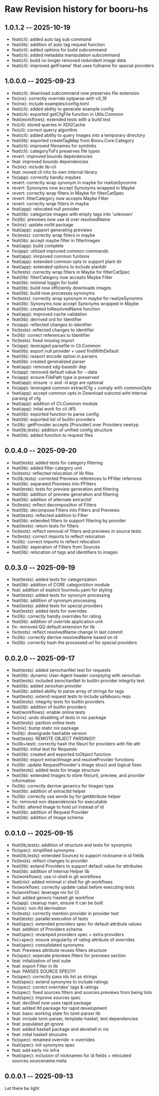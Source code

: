 # Raw Revision history for booru-hs

## 1.0.1.2 -- 2025-10-19
- feat(cli): added auto tag sub command
- feat(lib): addition of auto tag request function
- feat(cli): added options for build subcommand
- feat(cli): added metadata manipulation subcommand
- feat(cli): build no longer removed redundant image data
- feat(cli): improved getFname' that uses fullname for special providers

## 1.0.0.0 -- 2025-09-23
- feat(cli): download subcommand now preserves file extension
- fix(nix): correctly override optparse with v0_19
- fix(nix): include examples/config.toml
- feat(cli): added ability to generate example config
- feat(cli): exported getCfgFile function in Utils.Common
- feat(workflows): extended tests with a build test
- fix(cli): stored queries in XDGCache
- fix(cli): correct querry algorithm
- feat(cli): added ability to query images into a temporary directory
- feat(lib): exported createTagMap from Booru.Core.Category
- feat(cli): improved filenames for symlinks
- feat(cli): categoryToFs preserves file types
- revert: improved bounds dependencies
- feat: improved bounds dependencies
- fix(nix): include lib-cli
- feat: moved cli into its own internal library
- fix(app): correctly handly maybes
- revert: correctly wrap synonym in maybe for realizeSynonms
- revert: Synonyms now accept Synonyms wrapped in Maybe
- revert: correctly wrap filters in Maybe for filterCatSpec
- revert: filterCategory now accepts Maybe Filter
- revert: correctly wrap fitlers in maybe
- feat(app): relocated null provider
- feat(lib): categorize images with empty tags into 'unknown'
- fix(lib): previews now use id over resolvedName
- fix(nix): update noifd package
- feat(app): support generating previews
- fix(tests): correctly wrap fitlers in maybe
- feat(lib): accept maybe filter in filterImages
- feat(app): build complete
- fix(app): utilized improved common commands
- feat(app): imrpoved common funtions
- feat(app): extended common opts to support plant dir
- feat(app): extended options to include plantdir
- fix(tests): correctly wrap filters in Maybe for filterCatSpec
- feat(lib): filterCategory now accepts Maybe Filter
- feat(lib): minimal loggin for build
- feat(lib): build now efficiently downloads images
- feat(lib): build now processes synonyms
- fix(tests): correctly wrap synonym in maybe for realizeSynonms
- feat(lib): Synonyms now accept Synonyms wrapped in Maybe
- feat(lib): created toResolvedName function
- feat(app): improved cache validation
- feat(lib): derrived ord for Identifier
- fix(app): reflected changes to identifier
- fix(tests): reflected changes to identifier
- fix(lib): correct references to Identifier
- fix(tests): fixed missing import
- fix(app): leveraged parsefile in Cli.Common
- feat(lib): export null provider + used findWithDefault
- feat(lib): rexport encode option in parsers
- feat(lib): created generalized parser
- feat(app): removed xdg-basedir dep
- fix(app): removed default value for --data
- fix(app): ensure FilePath type is preserved
- feat(app): ensure -c and -d args are optional
- fix(app): leveraged common extractCfg + comply with commonOpts
- feat(app): accept common opts in Download subcmd wiht internal parsing of cfg
- feat(app): addition of Cli.Common module
- feat(app): Intial work for cli (#1)
- feat(lib): exported function to parse config
- feat(lib): exported list of builtin providers
- fix(lib): getProvider accepts \[Proivider\] over Providers newtyp
- feat(lib,tests): addition of unified config structure
- feat(lib): added function to request files

## 0.0.4.0 -- 2025-09-20
- feat(tests): added tests for category filtering
- feat(lib): added filter category unit
- fix(tests): reflected relocation of lib files
- fix(lib,tests): corrected Previews references to PFilter refernces
- feat(lib): separated Previews into PFilters
- feat(tests): tests for preview generation and filtering
- feat(lib): addition of preview generation and filtering
- feat(lib): addition of alternate extractId'
- fix(tests): reflect decomposiiton of Filters
- feat(lib): decompose Fitlers into Fitlers and Previews
- feat(tests): reflected addition to Filter
- feat(lib): extended filters to support filtering by provider
- feat(tests): return tests for filters
- fix(tests): reflect removal of filters and previews in source tests
- fix(tests): correct imports to reflect relocation
- fix(lib): correct imports to reflect relocation
- feat(lib): seperation of Filters from Sources
- feat(lib): relocation of tags and identifiers to images

## 0.0.3.0 -- 2025-09-19
- feat(tests): added tests for categorization
- feat(lib): addition of CORE categoriztion module
- feat: addition of explicit fourmolu.yaml for styling
- feat(tests): added tests for synonym processing
- feat(lib): addition of synonym processing
- feat(tests): added tests for special providers
- feat(tests): added tests for overrides
- fix(lib): correctly handly overrides for rating
- feat(lib): addition of override application unit
- fix: removed QQ default extension for lib
- fix(tests): reflect resolvedName change in last commit
- fix(lib): correctly derrive resolvedName based on id
- fix(lib): correctly hash the processed url for special providers

## 0.0.2.0 -- 2025-09-17

- feat(tests): added zerochanNet test for requests
- feat(lib): dynamic User-Agent header complying with zerochan
- feat(tests): included zerochanNet to builtin provider integrity test
- feat(lib): added zerochan provider
- feat(lib): added ability to parse array of strings for tags
- feat(tests): extend request tests to include safebooru reqs
- feat(tests): integrity tests for builtin providers
- feat(lib): addition of builtin providers
- feat(workflows): enable online tests
- fix(nix): undo disabling of tests in nix package
- feat(tests): parition online tests
- fix(nix): bump static nix package
- fix(lib): downgrade hashable version
- feat(tests): REMOTE OBJECT PARSING!!!
- fix(lib+test): correctly hash the fileurl for providers with file attr
- feat(lib): initial test for Requests
- feat(lib): created and exported toObject function
- feat(lib): export extractImage and resolveProvider functions
- fix(lib): update RequestProvider's Image struct and logical fixes
- feat(tests): added tests for Image structure
- feat(lib): extended Images to store file(url), preview, and provider information
- fix(lib): correctly derrive generics for Images type
- feat(lib): addition of extractId helper
- fix(lib): correctly use words by for getAttribute helper
- fix: removed non dependencies for executable
- fix(lib): altered Image to hold url instead of id
- feat(lib): addition of Request Provider
- feat(lib): addition of Image schema

## 0.0.1.0 -- 2025-09-15

- feat(lib,tests): addition of structure and tests for synonyms
- fix(spec): simplified synonyms
- feat(lib,tests): extended Sources to support nickname in id fields
- fix(tests): reflect changes to provider
- feat(lib): extend Providers to support default value for attributes
- feat(lib): addition of internal Helper lib
- fix(workflows): use ci-shell in gh workflows
- feat(nix): added minimal ci shell for gh workflows
- fix(workflow): correctly update cabal before executing tests
- fix(workflow): leverage nix for CI
- feat: added generic haskell gh workflow
- fix(app): cleanup main, ensure it can be built
- fix(nix): non ifd derrivation
- fix(tests): correctly mention provider in provider test
- feat(tests): parallel execution of tests
- feat(spec): extended providers spec for default attribute values
- feat: addition of Providers schema
- feat(spec): revamped providers spec + extra providers
- fix(+spec): ensure singularity of rating attribute of overrides
- feat(spec): consolidated synonyms
- feat: Previews attribute reuses filters structure
- fix(spec): seperate previews.filters for previews section
- feat: initalization of test suite
- feat: export Filter in lib
- feat: PARSES SOURCE SPEC!!!!
- fix(spec): correctly pass ids list as strings
- feat(spec): extend synonyms to include ratings
- fix(spec): correct overrides' tags & ratings
- fix(spec): fixed sources.filters and sources.previews from being lists
- feat(spec): improve sources spec
- feat: devShell now uses rapid package
- feat: added ifd package for rapid development
- feat: basic working state for toml-parser lib
- feat: include toml-parser, template-haskel, text dependencies
- feat: populated git ignore
- feat: added haskell package and devshell in nix
- feat: inital haskell strucutre
- fix(spec): renamed override -> overrides
- feat(spec): init synonyms spec
- feat: add early nix infra
- feat(spec): inclusion of nicknames for id fields + relocated sources.sourcename.meta

## 0.0.0.1 -- 2025-09-13

Let there be light

